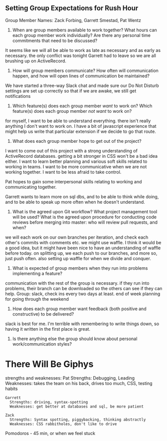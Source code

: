 ## Setting Group Expectations for Rush Hour

Group Member Names: Zack Forbing, Garrett Smestad, Pat Wentz

1. When are group members available to work together? What hours can each group member work individually? Are there any personal time commitments that need to be discussed?

  It seems like we will all be able to work as late as necessary and as early as necessary. the only conflict was tonight Garrett had to leave so we are all brushing up on ActiveRecord.

1. How will group members communicate? How often will communication happen, and how will open lines of communication be maintained?

  We have started a three-way Slack chat and made sure our Do Not Disturb settings are set up correctly so that if we are awake, we still get notifications

1. Which feature(s) does each group member *want* to work on? Which feature(s) does each group member *not want* to work on?

  for myself, I want to be able to understand everything. there isn't really anything I don't want to work on. I have a bit of javascript experience that might help us write that particular extension if we decide to go that route.

1. What does each group member hope to get out of the project?

  I want to come out of this project with a strong understanding of ActiveRecord databases. getting a bit stronger in CSS won't be a bad idea either. I want to learn better planning and various soft skills related to working in teams. I want to be more communicative when we are not working together. I want to be less afraid to take control.

  Pat hopes to gain some interpersonal skills relating to working and communicating together.

  Garrett wants to learn more on sql dbs, and to be able to think while doing, and to be able to speak up more often when he doesn't understand.

1. What is the agreed upon Git workflow? What project management tool will be used? What is the agreed upon procedure for conducting code reviews before merging into master: who will review pull requests, and when?

  we will each work on our own branches per iteration, and check each other's commits with comments etc. we might use waffle. I think it would be a good idea, but it might have been nice to have an understanding of waffle before today. on splitting up, we each push to our branches, and more so, just push often. also setting up waffle for when we divide and conquer.

1. What is expected of group members when they run into problems implementing a feature?

  communication with the rest of the group is necessary. if they run into problems, their branch can be downloaded so the others can see if they can help.
  Group: slack, check ins every two days at least. end of week planning for going through the weekend

1. How does each group member want feedback (both positive and constructive) to be delivered?

  slack is best for me. I'm terrible with remembering to write things down, so having it written in the first place is great.

1. Is there anything else the group should know about personal work/communication styles?

  # There Will Be Giphys

  strengths and weaknesses:
    Pat
      Strengths: Debugging, Leading
      Weaknesses: takes the team on his back, drives too much, CSS, testing habits

    Garrett
      Strengths: driving, syntax-spotting
      Weaknesses: get better at databases and sql, be more patient

    Zack
      Strengths: Syntax spotting, piggybacking, thinking abstractly
      Weaknesses: CSS rabbitholes, don't like to drive

Pomodoros - 45 min, or when we feel stuck
